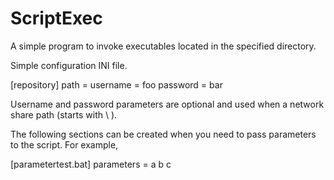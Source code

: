 ScriptExec
==========

A simple program to invoke executables located in the specified directory.

Simple configuration INI file.

[repository]
path =
username = foo
password = bar

Username and password parameters are optional and used when a network share path (starts with \ \).

The following sections can be created when you need to pass parameters to the script. For example,

[parametertest.bat]
parameters = a b c
